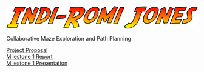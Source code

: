 ![Indi-Romi Jones](./stylized-title.png)

Collaborative Maze Exploration and Path Planning

[Project Proposal](./project-proposal.pdf)\
[Milestone 1 Report](./milestone-1-report.pdf)\
[Milestone 1 Presentation](./milestone-1-presentation.pdf)